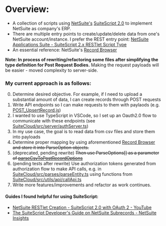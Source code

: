 # Overview:
- A collection of scripts using [NetSuite's](https://www.netsuite.com/portal/home.shtml) [SuiteScript 2.0](https://docs.oracle.com/en/cloud/saas/netsuite/ns-online-help/article_4140956840.html) to implement NetSuite as company's ERP.
- There are multiple entry points to create/update/delete data from one's NetSuite account/instance. I prefer the REST entry point: [NetSuite Applications Suite - SuiteScript 2.x RESTlet Script Type](https://docs.oracle.com/en/cloud/saas/netsuite/ns-online-help/section_4387799403.html)
- An essential reference: NetSuite's [Record Browser](https://system.netsuite.com/help/helpcenter/en_US/srbrowser/Browser2024_2/script/record/account.html) 

**Note: In process of rewriting/refactoring some files after simplifying the type definition for Post Request Bodies.** Making the request payloads will be easier - moved complexity to server-side.

### My current approach is as follows:
0. Determine desired objective. For example, if I need to upload a substantial amount of data, I can create records through POST requests 
1. Write API endpoints so I can make requests to them with paylaods (e.g. [POST_UpsertRecord.js](https://github.com/AndrewGarwood/NetSuite/blob/master/SuiteCloud/src/FileCabinet/SuiteScripts/REST/POST/POST_UpsertRecord.js))
2. I wanted to use TypeScript in VSCode, so I set up an Oauth2.0 flow to communicate with these endpoints (see [SuiteCloud/src/server/authServer.ts](https://github.com/AndrewGarwood/NetSuite/blob/master/SuiteCloud/src/server/authServer.ts))
3. In my use case, the goal is to read data from csv files and store them into payloads
4. Determine proper mapping by using aforementioned [Record Browser](https://system.netsuite.com/help/helpcenter/en_US/srbrowser/Browser2024_2/script/record/account.html) ~~and store it into ParseOption objects.~~
5. (deprecated, pending rewrite) ~~Then use ParseOptions[] as a parameter of [parseCsvToPostRecordOptions](https://github.com/AndrewGarwood/NetSuite/blob/master/SuiteCloud/src/parseCsvToRequestBody.ts)~~
6. (pending tests after rewrite) Use authorization tokens generated from authorization flow to make API calls, e.g. in [SuiteCloud/src/parses/parseEntity.ts](https://github.com/AndrewGarwood/NetSuite/blob/master/SuiteCloud/src/parses/parseEntity.ts) using functions from [SuiteCloud/src/utils/api/callApi.ts](https://github.com/AndrewGarwood/NetSuite/blob/master/SuiteCloud/src/utils/api/callApi.ts)
7. Write more features/improvements and refactor as work continues.

#### Guides I found helpful for using SuiteScript: 
- [NetSuite RESTlet Creation - SuiteScript 2.0 with OAuth 2 - YouTube](https://www.youtube.com/watch?v=MAOMQp5dh0U)
- [The SuiteScript Developer's Guide on NetSuite Subrecords - NetSuite Insights](https://netsuite.smash-ict.com/suitescript-developers-guide-on-netsuite-subrecords-part-1/)
